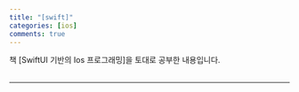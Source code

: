 ```yaml
---
title: "[swift]"
categories: [ios]
comments: true
---
```


책 [SwiftUI 기반의 Ios 프로그래밍]을 토대로 공부한 내용입니다.<br><br>

---
